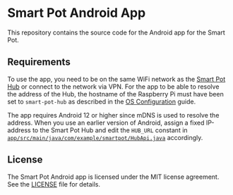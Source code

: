 # Smart Pot Android App

This repository contains the source code for the Android app for the Smart Pot.

## Requirements

To use the app, you need to be on the same WiFi network as the [Smart Pot Hub][smart-pot/hub] or connect to the network via VPN.
For the app to be able to resolve the address of the Hub, the hostname of the Raspberry Pi must have been set to `smart-pot-hub` as described in the [OS Configuration][smart-pot/hub/os-configuration] guide.

The app requires Android 12 or higher since mDNS is used to resolve the address.
When you use an earlier version of Android, assign a fixed IP-address to the Smart Pot Hub and edit the `HUB_URL` constant in [`app/src/main/java/com/example/smartpot/HubApi.java`][smart-pot/hub/HubApi.java] accordingly.

## License

The Smart Pot Android app is licensed under the MIT license agreement.
See the [LICENSE][smart-pot/android/LICENSE] file for details.

[smart-pot/android/LICENSE]:
  https://github.com/mysmartpot/android/blob/main/LICENSE
  "The MIT License"

[smart-pot/hub]:
  https://github.com/mysmartpot/hub
  "Smart Pot Hub — GitHub"

[smart-pot/hub/os-configuration]:
  https://github.com/mysmartpot/hub#os-configuration
  "OS Configuration — Smart Pot Hub — GitHub"

[smart-pot/hub/HubApi.java]:
  https://github.com/mysmartpot/android/blob/main/app/src/main/java/com/example/smartpot/HubApi.java
  "HubApi.java — Smart Pot Hub — GitHub"